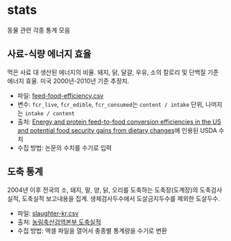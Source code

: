 # stats

동물 관련 각종 통계 모음

## 사료-식량 에너지 효율

먹은 사료 대 생산된 에너지의 비율. 돼지, 닭, 달걀, 우유, 소의 칼로리 및 단백질 기준 에너지 효율. 미국 2000년-2010년 기준 추정치.

* 파일: [feed-food-efficiency.csv](feed-food-efficiency.csv)
* 변수: `fcr_live`, `fcr_edible`, `fcr_consumed`는 `content / intake` 단위, 나머지는 `intake / content`
* 출처: [Energy and protein feed-to-food conversion efficiencies in the US and potential food security gains from dietary changes](https://iopscience.iop.org/article/10.1088/1748-9326/11/10/105002)에 인용된 USDA 수치
* 수집 방법: 논문의 수치를 수기로 입력

## 도축 통계

2004년 이후 전국의 소, 돼지, 말, 양, 닭, 오리를 도축하는 도축장(도계장)의 도축검사실적, 도축실적 보고내용을 집계. 생체검사두수에서 도살금지두수를 제외한 도살두수.

* 파일: [slaughter-kr.csv](slaughter-kr.csv)
* 출처: [농림축산검역본부 도축실적](http://www.qia.go.kr/livestock/clean/listTcsjWebAction.do?clear=1)
* 수집 방법: 엑셀 파일을 열어서 충종별 통계량을 수기로 변환
